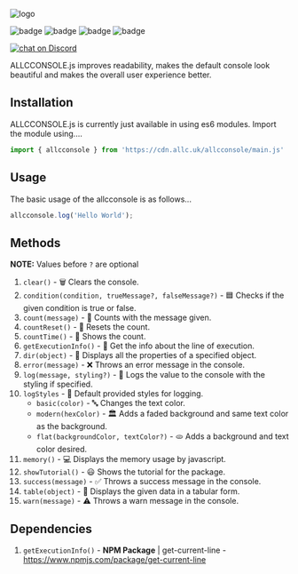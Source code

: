 ![logo](https://i.imgur.com/jkpX6Ta.png)

![badge](https://img.shields.io/github/package-json/v/violaterz/allcconsole) ![badge](https://img.shields.io/github/license/violaterz/allcconsole)  ![badge](https://img.shields.io/github/last-commit/violaterz/allcconsole) ![badge](https://img.shields.io/github/issues/violaterz/allcconsole)
<p>
   <a href="PWGjZp45rg">
   <img src="https://img.shields.io/discord/943805190543384586?logo=discord"
      alt="chat on Discord"></a>
<p>
ALLCCONSOLE.js improves readability, makes the default console look beautiful and makes the overall user experience better.

## Installation
ALLCCONSOLE.js is currently just available in using es6 modules. Import the module using....
```javascript
import { allcconsole } from 'https://cdn.allc.uk/allcconsole/main.js'
```

## Usage
The basic usage of the allcconsole is as follows... 
```javascript
allcconsole.log('Hello World');
```
## Methods
**NOTE:** Values before `?` are optional
1. `clear()` - 🗑️ Clears the console.
2. `condition(condition, trueMessage?, falseMessage?)` - 🟦 Checks if the given condition is true or false.
3. `count(message)` - 🔢 Counts with the message given.
4. `countReset()` - 🔢 Resets the count.
5. `countTime()` - 🔢 Shows the count.
6. `getExecutionInfo()` - 🔗 Get the info about the line of execution.
7. `dir(object)` - 📂 Displays all the properties of a specified object.
8. `error(message)` - ❌ Throws an error message in the console.
9. `log(message, styling?)` - 📃 Logs the value to the console with the styling if specified.
10. `logStyles` - 🤩 Default provided styles for logging. 
    * `basic(color)` - 🔤 Changes the text color.
    * `modern(hexColor)` - 🏛️ Adds a faded background and same text color as the background.
    * `flat(backgroundColor, textColor?)` - 🫓 Adds a background and text color desired. 
11. `memory()` - 💻 Displays the memory usage by javascript.
12. `showTutorial()` - 😃 Shows the tutorial for the package.
13. `success(message)` - ✅ Throws a success message in the console.
14. `table(object)` - 📶 Displays the given data in a tabular form.
15. `warn(message)` - ⚠️ Throws a warn message in the console.

## Dependencies

1. `getExecutionInfo()` -  **NPM Package** | get-current-line - https://www.npmjs.com/package/get-current-line

